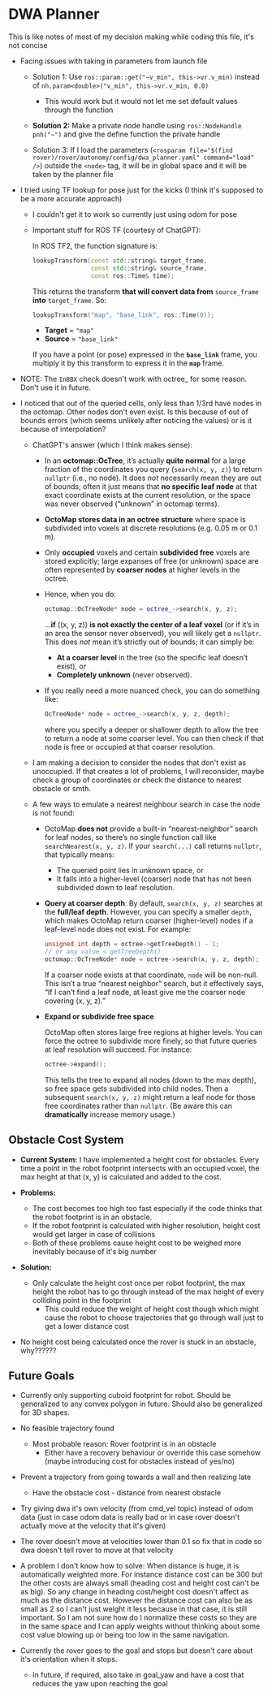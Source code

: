 # DWA Planner
This is like notes of most of my decision making while coding this file, it's not concise

- Facing issues with taking in parameters from launch file
    - Solution 1: Use `ros::param::get("~v_min", this->vr.v_min)` instead of `nh.param<double>("v_min", this->vr.v_min, 0.0)`
        - This would work but it would not let me set default values through the function
    - **Solution 2:** Make a private node handle using `ros::NodeHandle pnh("~")` and give the define function the private handle
    
    - Solution 3: If I load the parameters (`<rosparam file="$(find rover)/rover/autonomy/config/dwa_planner.yaml" command="load" />`) outside the `<node>` tag, it will be in global space and it will be taken by the planner file

- I tried using TF lookup for pose just for the kicks (I think it's supposed to be a more accurate approach)
    - I couldn't get it to work so currently just using odom for pose
    - Important stuff for ROS TF (courtesy of ChatGPT):

        In ROS TF2, the function signature is:

        ```cpp
        lookupTransform(const std::string& target_frame,
                        const std::string& source_frame,
                        const ros::Time& time);
        ```

        This returns the transform **that will convert data from** `source_frame` **into** `target_frame`. So:

        ```cpp
        lookupTransform("map", "base_link", ros::Time(0));
        ```

        - **Target** = `"map"`
        - **Source** = `"base_link"`

        If you have a point (or pose) expressed in the **`base_link`** frame, you multiply it by this transform to express it in the **`map`** frame.


- NOTE: The `InBBX` check doesn't work with octree_ for some reason. Don't use it in future.

- I noticed that out of the queried cells, only less than 1/3rd have nodes in the octomap. Other nodes don't even exist. Is this because of out of bounds errors (which seems unlikely after noticing the values) or is it because of interpolation?
    - ChatGPT's answer (which I think makes sense): 
        - In an **octomap::OcTree**, it’s actually **quite normal** for a large fraction of the coordinates you query (`search(x, y, z)`) to return `nullptr` (i.e., no node). It does *not* necessarily mean they are out of bounds; often it just means that **no specific leaf node** at that exact coordinate exists at the current resolution, or the space was never observed (“unknown” in octomap terms).
        - **OctoMap stores data in an octree structure** where space is subdivided into voxels at discrete resolutions (e.g. 0.05 m or 0.1 m).  
        - Only **occupied** voxels and certain **subdivided free** voxels are stored explicitly; large expanses of free (or unknown) space are often represented by **coarser nodes** at higher levels in the octree.
        - Hence, when you do:

            ```cpp
            octomap::OcTreeNode* node = octree_->search(x, y, z);
            ```
            …**if** \((x, y, z)\) **is not exactly the center of a leaf voxel** (or if it’s in an area the sensor never observed), you will likely get a `nullptr`. This does *not* mean it’s strictly out of bounds; it can simply be:
            - **At a coarser level** in the tree (so the specific leaf doesn’t exist), or  
            - **Completely unknown** (never observed).  

        - If you really need a more nuanced check, you can do something like:
            ```cpp
            OcTreeNode* node = octree_->search(x, y, z, depth);
            ```
            where you specify a deeper or shallower depth to allow the tree to return a node at some coarser level. You can then check if that node is free or occupied at that coarser resolution.
    - I am making a decision to consider the nodes that don't exist as unoccupied. If that creates a lot of problems, I will reconsider, maybe check a group of coordinates or check the distance to nearest obstacle or smth.

    - A few ways to emulate a nearest neighbour search in case the node is not found:
        - OctoMap **does not** provide a built-in “nearest-neighbor” search for leaf nodes, so there’s no single function call like `searchNearest(x, y, z)`. If your `search(...)` call returns `nullptr`, that typically means:

            - The queried point lies in unknown space, or  
            - It falls into a higher-level (coarser) node that has not been subdivided down to leaf resolution.
        - **Query at coarser depth**:
            By default, `search(x, y, z)` searches at the **full/leaf depth**. However, you can specify a smaller `depth`, which makes OctoMap return coarser (higher-level) nodes if a leaf-level node does not exist. For example:

            ```cpp
            unsigned int depth = octree->getTreeDepth() - 1; 
            // or any value < getTreeDepth()
            octomap::OcTreeNode* node = octree->search(x, y, z, depth);
            ```

            If a coarser node exists at that coordinate, `node` will be non-null. This isn’t a true “nearest neighbor” search, but it effectively says, “If I can’t find a leaf node, at least give me the coarser node covering (x, y, z).” 
        
        - **Expand or subdivide free space**

            OctoMap often stores large free regions at higher levels. You can force the octree to subdivide more finely, so that future queries at leaf resolution will succeed. For instance:
            ```cpp
            octree->expand();
            ```
            This tells the tree to expand all nodes (down to the max depth), so free space gets subdivided into child nodes. Then a subsequent `search(x, y, z)` might return a leaf node for those free coordinates rather than `nullptr`. (Be aware this can **dramatically** increase memory usage.)
## Obstacle Cost System

- **Current System:** I have implemented a height cost for obstacles. Every time a point in the robot footprint intersects with an occupied voxel, the max height at that (x, y) is calculated and added to the cost.
- **Problems:**
    - The cost becomes too high too fast especially if the code thinks that the robot footprint is in an obstacle.
    - If the robot footprint is calculated with higher resolution, height cost would get larger in case of collisions
    - Both of these problems cause height cost to be weighed more inevitably because of it's big number
- **Solution:**
    - Only calculate the height cost once per robot footprint, the max height the robot has to go through instead of the max height of every colliding point in the footprint
        - This could reduce the weight of height cost though which might cause the robot to choose trajectories that go through wall just to get a lower distance cost

- No height cost being calculated once the rover is stuck in an obstacle, why??????


## Future Goals

- Currently only supporting cuboid footprint for robot. Should be generalized to any convex polygon in future. Should also be generalized for 3D shapes.
- No feasible trajectory found
    - Most probable reason: Rover footprint is in an obstacle
        - Either have a recovery behaviour or override this case somehow (maybe introducing cost for obstacles instead of yes/no)
- Prevent a trajectory from going towards a wall and then realizing late
    - Have the obstacle cost - distance from nearest obstacle
- Try giving dwa it's own velocity (from cmd_vel topic) instead of odom data (just in case odom data is really bad or in case rover doesn't actually move at the velocity that it's given)

- The rover doesn't move at velocities lower than 0.1 so fix that in code so dwa doesn't tell rover to move at that velocity

- A problem I don't know how to solve: When distance is huge, it is automatically weighted more. For instance distance cost can be 300 but the other costs are always small (heading cost and height cost can't be as big). So any change in heading cost/height cost doesn't affect as much as the distance cost. However the distance cost can also be as small as 2 so I can't just weight it less because in that case, it is still important. So I am not sure how do I normalize these costs so they are in the same space and I can apply weights without thinking about some cost value blowing up or being too low in the same navigation.

- Currently the rover goes to the goal and stops but doesn't care about it's orientation when it stops.
    - In future, if required, also take in goal_yaw and have a cost that reduces the yaw upon reaching the goal
